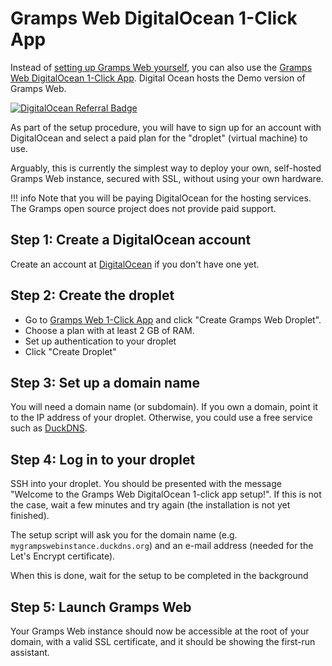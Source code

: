 # Gramps Web DigitalOcean 1-Click App

Instead of [setting up Gramps Web yourself](Deployment.md), you can also use the [Gramps Web DigitalOcean 1-Click App](https://marketplace.digitalocean.com/apps/gramps-web?refcode=b1d13ebe86ac&action=deploy).  Digital Ocean hosts the Demo version of Gramps Web.

<a href="https://www.digitalocean.com/?refcode=b1d13ebe86ac&utm_campaign=Referral_Invite&utm_medium=Referral_Program&utm_source=badge"><img src="https://web-platforms.sfo2.cdn.digitaloceanspaces.com/WWW/Badge%202.svg" alt="DigitalOcean Referral Badge" /></a>

As part of the setup procedure, you will have to sign up for an account with DigitalOcean and select a paid plan for the "droplet" (virtual machine) to use.

Arguably, this is currently the simplest way to deploy your own, self-hosted Gramps Web instance, secured with SSL, without using your own hardware.

!!! info
    Note that you will be paying DigitalOcean for the hosting services. The Gramps open source project does not provide paid support.

## Step 1: Create a DigitalOcean account

Create an account at [DigitalOcean](https://www.digitalocean.com/) if you don't have one yet.

## Step 2: Create the droplet

- Go to [Gramps Web 1-Click App](https://marketplace.digitalocean.com/apps/gramps-web?refcode=b1d13ebe86ac&action=deploy) and click "Create Gramps Web Droplet".
- Choose a plan with at least 2 GB of RAM.
- Set up authentication to your droplet
- Click "Create Droplet"

## Step 3: Set up a domain name

You will need a domain name (or subdomain). If you own a domain, point it to the IP address of your droplet. Otherwise, you could use a free service such as [DuckDNS](https://www.duckdns.org/).

## Step 4: Log in to your droplet

SSH into your droplet. You should be presented with the message "Welcome to the Gramps Web DigitalOcean 1-click app setup!". If this is not the case, wait a few minutes and try again (the installation is not yet finished).

The setup script will ask you for the domain name (e.g. `mygrampswebinstance.duckdns.org`) and an e-mail address (needed for the Let's Encrypt certificate).

When this is done, wait for the setup to be completed in the background

## Step 5: Launch Gramps Web

Your Gramps Web instance should now be accessible at the root of your domain, with a valid SSL certificate, and it should be showing the first-run assistant.



